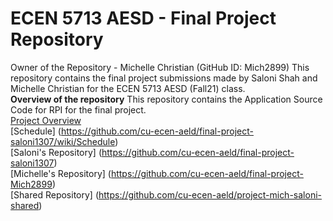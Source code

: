 # ECEN 5713 AESD - Final Project Repository
Owner of the Repository - Michelle Christian (GitHub ID: Mich2899)
This repository contains the final project submissions made by Saloni Shah and Michelle Christian for the ECEN 5713 AESD (Fall21) class.<br>
**Overview of the repository**
This repository contains the Application Source Code for RPI for the final project.<br>
[Project Overview](https://github.com/cu-ecen-aeld/final-project-saloni1307/wiki/Project-Overview)<br>
[Schedule] (https://github.com/cu-ecen-aeld/final-project-saloni1307/wiki/Schedule)<br>
[Saloni's Repository] (https://github.com/cu-ecen-aeld/final-project-saloni1307)<br>
[Michelle's Repository] (https://github.com/cu-ecen-aeld/final-project-Mich2899)<br>
[Shared Repository] (https://github.com/cu-ecen-aeld/project-mich-saloni-shared)<br>
